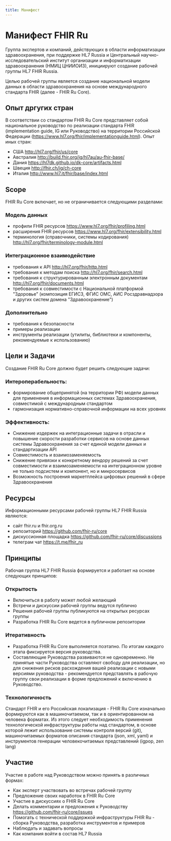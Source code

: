 ```yaml
---
title: Манифест
---
```

# Манифест FHIR Ru

Группа экспертов и компаний, действующих в области информатизации здравоохранения, при поддержке HL7 Russia и Центральный научно-исследовательский институт организации и информатизации здравоохранения (НМИЦ ЦНИИОИЗ), инициируют создание рабочей группы HL7 FHIR Russia.

Целью рабочей группы является создание национальной модели данных в области здравоохранения на основе международного стандарта FHIR (далее - FHIR Ru Core).  

## Опыт дргугих стран

В соответствии со стандартом FHIR Ru Core представляет собой национальное руководство по реализации стандарта FHIR (implementation guide, IG или Руководство)  на территории Российской Федерации (https://www.hl7.org/fhir/implementationguide.html). 
Опыт иных стран:
* США http://hl7.org/fhir/us/core
* Австралия http://build.fhir.org/ig/hl7au/au-fhir-base/ 
* Дания https://hl7dk.github.io/dk-core/artifacts.html
* Швеция  http://fhir.ch/ig/ch-core 
* Италия  http://www.hl7.it/fhir/base/index.html 


## Scope

FHIR Ru Core включает, но не ограничивается следующими разделами:

### Модель данных

* профили FHIR ресурсов https://www.hl7.org/fhir/profiling.html 
* расширения FHIR ресурсов https://www.hl7.org/fhir/extensibility.html
* терминология (справочники, системы кодирования) http://hl7.org/fhir/terminology-module.html 

### Интеграционное взаимодействие

* требования к API http://hl7.org/fhir/http.html
* требования к методам поиска  http://hl7.org/fhir/search.html 
* требования к структурированным электронным документам http://hl7.org/fhir/documents.html
* требования к совместимости с Национальной платформой "Здоровье" (композиция ЕГИСЗ, ФГИС ОМС, АИС Рoсздравнадзора и других систем домена "Здравоохранение")

### Дополнительно

* требования к безопасности
* примеры реализации
* инструменты реализации (утилиты, библиотеки и компоненты, рекомендуемые к использованию)

## Цели и Задачи

Создание FHIR Ru Core должно будет решить следующие задачи:

### Интероперабельность:

* формирование общепринятой (на территории РФ) модели данных для применения в информационных системах Здравоохранения, совместимой с международным стандартом
* гармонизация нормативно-справочной информации на всех уровнях

### Эффективность:
* Снижение издержек на интеграционные задачи в отрасли и повышение скорости разработки сервисов на основе данных системы Здравоохранения за счет единой модели данных и стандартизации API
* Совместимость и взаимозаменяемость
* Снижение привязки к конкретному вендору решений за счет совместимости и взаимозаменяемости на интеграционном уровне не только подсистем и компонент, но и микросервисов
* Возможность построения маркетплейса цифровых решений в сфере Здравоохранения


## Ресурсы

Информационными ресурсами рабочей группы HL7 FHIR Russia являются:
* сайт fhir.ru и fhir.org.ru
* репозиторий https://github.com/fhir-ru/core 
* дискуссионная площадка https://github.com/fhir-ru/core/discussions 
* телеграм чат https://t.me/fhir_ru 


## Принципы
Рабочая группа HL7 FHIR Russia формируется и работает на основе следующих принципов:

### Открытость

* Включиться в работу может любой желающий
* Встречи и дискуссии рабочей группы ведутся публично
* Решения рабочей группы публикуются на открытых ресурсах группы
* Разработка FHIR Ru Core ведется в публичном репозитории

### Итеративность

* Разработка FHIR Ru Core выполняется поэтапно. По итогам каждого этапа фиксируется версия руководства.
* Составляющие Руководства развиваются не одновременно. Не принятые части Руководства оставляют свободу для реализации, но для снижения рисков расхождения вашей реализации с новыми версиями руководства - рекомендуется представлять в рабочую группу свои реализации в форме предложений к включению в Руководство.

### Технологичность

Стандарт FHIR и его Российская локализация - FHIR Ru Core изначально формируются как в машиночитаемом, так и в ориентированном на человека форматах. Из этого следует необходимость применения технологической инфраструктуры работы над стандартом, в основе которой лежит использование системы контроля версий (git), машиночитаемых форматов описания стандарта (json, xml, yaml) и инструментов генерации человекочитаемых представлений (igpop, zen lang)

## Участие

Участие в работе над Руководством можно принять в различных формах:
* Как эксперт участвовать во встречах  рабочей группу 
* Предложение своих наработок в FHIR Ru Core
* Участие в дискуссиях о FHIR Ru Core
* Делать комментарии и предложения к Руководству https://github.com/fhir-ru/core/issues
* Помогать с технической поддержкой инфраструктуры FHIR Ru - сборка Руководства, разработка инструментов и примеров
* Наблюдать и задавать вопросы
* Как компания войти в состав HL7 Russia
